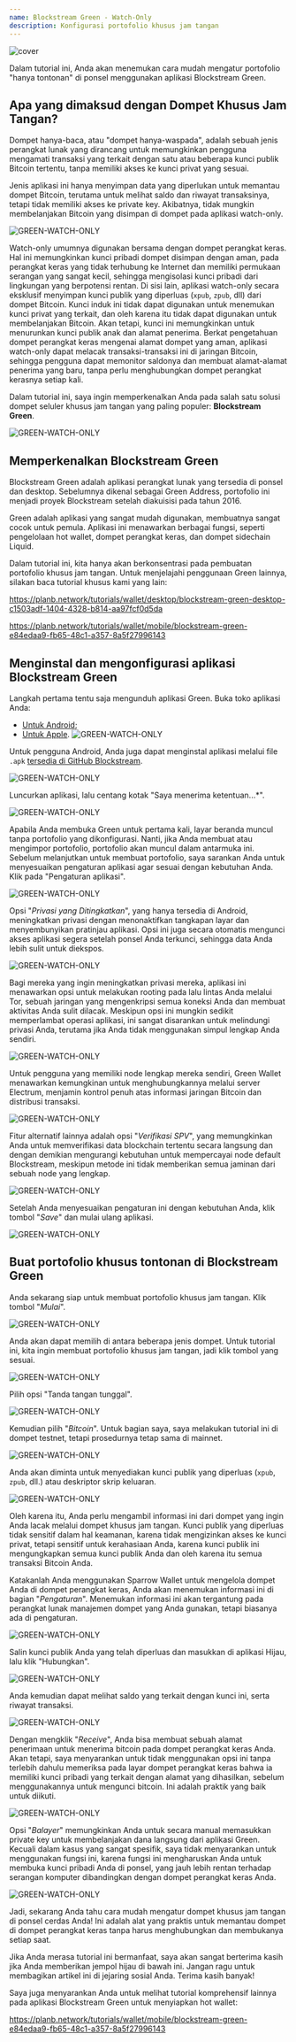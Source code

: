 ```yaml
---
name: Blockstream Green - Watch-Only
description: Konfigurasi portofolio khusus jam tangan
---
```

![cover](assets/cover.webp)

Dalam tutorial ini, Anda akan menemukan cara mudah mengatur portofolio "hanya tontonan" di ponsel menggunakan aplikasi Blockstream Green.

## Apa yang dimaksud dengan Dompet Khusus Jam Tangan?

Dompet hanya-baca, atau "dompet hanya-waspada", adalah sebuah jenis perangkat lunak yang dirancang untuk memungkinkan pengguna mengamati transaksi yang terkait dengan satu atau beberapa kunci publik Bitcoin tertentu, tanpa memiliki akses ke kunci privat yang sesuai.

Jenis aplikasi ini hanya menyimpan data yang diperlukan untuk memantau dompet Bitcoin, terutama untuk melihat saldo dan riwayat transaksinya, tetapi tidak memiliki akses ke private key. Akibatnya, tidak mungkin membelanjakan Bitcoin yang disimpan di dompet pada aplikasi watch-only.

![GREEN-WATCH-ONLY](assets/fr/01.webp)

Watch-only umumnya digunakan bersama dengan dompet perangkat keras. Hal ini memungkinkan kunci pribadi dompet disimpan dengan aman, pada perangkat keras yang tidak terhubung ke Internet dan memiliki permukaan serangan yang sangat kecil, sehingga mengisolasi kunci pribadi dari lingkungan yang berpotensi rentan. Di sisi lain, aplikasi watch-only secara eksklusif menyimpan kunci publik yang diperluas (`xpub`, `zpub`, dll) dari dompet Bitcoin. Kunci induk ini tidak dapat digunakan untuk menemukan kunci privat yang terkait, dan oleh karena itu tidak dapat digunakan untuk membelanjakan Bitcoin. Akan tetapi, kunci ini memungkinkan untuk menurunkan kunci publik anak dan alamat penerima. Berkat pengetahuan dompet perangkat keras mengenai alamat dompet yang aman, aplikasi watch-only dapat melacak transaksi-transaksi ini di jaringan Bitcoin, sehingga pengguna dapat memonitor saldonya dan membuat alamat-alamat penerima yang baru, tanpa perlu menghubungkan dompet perangkat kerasnya setiap kali.

Dalam tutorial ini, saya ingin memperkenalkan Anda pada salah satu solusi dompet seluler khusus jam tangan yang paling populer: **Blockstream Green**.

![GREEN-WATCH-ONLY](assets/fr/02.webp)

## Memperkenalkan Blockstream Green

Blockstream Green adalah aplikasi perangkat lunak yang tersedia di ponsel dan desktop. Sebelumnya dikenal sebagai Green Address, portofolio ini menjadi proyek Blockstream setelah diakuisisi pada tahun 2016.

Green adalah aplikasi yang sangat mudah digunakan, membuatnya sangat cocok untuk pemula. Aplikasi ini menawarkan berbagai fungsi, seperti pengelolaan hot wallet, dompet perangkat keras, dan dompet sidechain Liquid.

Dalam tutorial ini, kita hanya akan berkonsentrasi pada pembuatan portofolio khusus jam tangan. Untuk menjelajahi penggunaan Green lainnya, silakan baca tutorial khusus kami yang lain:

https://planb.network/tutorials/wallet/desktop/blockstream-green-desktop-c1503adf-1404-4328-b814-aa97fcf0d5da

https://planb.network/tutorials/wallet/mobile/blockstream-green-e84edaa9-fb65-48c1-a357-8a5f27996143

## Menginstal dan mengonfigurasi aplikasi Blockstream Green

Langkah pertama tentu saja mengunduh aplikasi Green. Buka toko aplikasi Anda:

- [Untuk Android](https://play.google.com/store/apps/details?id=com.greenaddress.greenbits_android_wallet);
- [Untuk Apple](https://apps.apple.com/us/app/green-bitcoin-wallet/id1402243590).
![GREEN-WATCH-ONLY](assets/fr/03.webp)

Untuk pengguna Android, Anda juga dapat menginstal aplikasi melalui file `.apk` [tersedia di GitHub Blockstream](https://github.com/Blockstream/green_android/releases).

![GREEN-WATCH-ONLY](assets/fr/04.webp)

Luncurkan aplikasi, lalu centang kotak "Saya menerima ketentuan...*".

![GREEN-WATCH-ONLY](assets/fr/05.webp)

Apabila Anda membuka Green untuk pertama kali, layar beranda muncul tanpa portofolio yang dikonfigurasi. Nanti, jika Anda membuat atau mengimpor portofolio, portofolio akan muncul dalam antarmuka ini. Sebelum melanjutkan untuk membuat portofolio, saya sarankan Anda untuk menyesuaikan pengaturan aplikasi agar sesuai dengan kebutuhan Anda. Klik pada "Pengaturan aplikasi".

![GREEN-WATCH-ONLY](assets/fr/06.webp)

Opsi "*Privasi yang Ditingkatkan*", yang hanya tersedia di Android, meningkatkan privasi dengan menonaktifkan tangkapan layar dan menyembunyikan pratinjau aplikasi. Opsi ini juga secara otomatis mengunci akses aplikasi segera setelah ponsel Anda terkunci, sehingga data Anda lebih sulit untuk diekspos.

![GREEN-WATCH-ONLY](assets/fr/07.webp)

Bagi mereka yang ingin meningkatkan privasi mereka, aplikasi ini menawarkan opsi untuk melakukan rooting pada lalu lintas Anda melalui Tor, sebuah jaringan yang mengenkripsi semua koneksi Anda dan membuat aktivitas Anda sulit dilacak. Meskipun opsi ini mungkin sedikit memperlambat operasi aplikasi, ini sangat disarankan untuk melindungi privasi Anda, terutama jika Anda tidak menggunakan simpul lengkap Anda sendiri.

![GREEN-WATCH-ONLY](assets/fr/08.webp)

Untuk pengguna yang memiliki node lengkap mereka sendiri, Green Wallet menawarkan kemungkinan untuk menghubungkannya melalui server Electrum, menjamin kontrol penuh atas informasi jaringan Bitcoin dan distribusi transaksi.

![GREEN-WATCH-ONLY](assets/fr/09.webp)

Fitur alternatif lainnya adalah opsi "*Verifikasi SPV*", yang memungkinkan Anda untuk memverifikasi data blockchain tertentu secara langsung dan dengan demikian mengurangi kebutuhan untuk mempercayai node default Blockstream, meskipun metode ini tidak memberikan semua jaminan dari sebuah node yang lengkap.

![GREEN-WATCH-ONLY](assets/fr/10.webp)

Setelah Anda menyesuaikan pengaturan ini dengan kebutuhan Anda, klik tombol "*Save*" dan mulai ulang aplikasi.

![GREEN-WATCH-ONLY](assets/fr/11.webp)

## Buat portofolio khusus tontonan di Blockstream Green

Anda sekarang siap untuk membuat portofolio khusus jam tangan. Klik tombol "*Mulai*".

![GREEN-WATCH-ONLY](assets/fr/12.webp)

Anda akan dapat memilih di antara beberapa jenis dompet. Untuk tutorial ini, kita ingin membuat portofolio khusus jam tangan, jadi klik tombol yang sesuai.

![GREEN-WATCH-ONLY](assets/fr/13.webp)

Pilih opsi "Tanda tangan tunggal".

![GREEN-WATCH-ONLY](assets/fr/14.webp)

Kemudian pilih "*Bitcoin*". Untuk bagian saya, saya melakukan tutorial ini di dompet testnet, tetapi prosedurnya tetap sama di mainnet.

![GREEN-WATCH-ONLY](assets/fr/15.webp)

Anda akan diminta untuk menyediakan kunci publik yang diperluas (`xpub`, `zpub`, dll.) atau deskriptor skrip keluaran.

![GREEN-WATCH-ONLY](assets/fr/16.webp)

Oleh karena itu, Anda perlu mengambil informasi ini dari dompet yang ingin Anda lacak melalui dompet khusus jam tangan. Kunci publik yang diperluas tidak sensitif dalam hal keamanan, karena tidak mengizinkan akses ke kunci privat, tetapi sensitif untuk kerahasiaan Anda, karena kunci publik ini mengungkapkan semua kunci publik Anda dan oleh karena itu semua transaksi Bitcoin Anda.

Katakanlah Anda menggunakan Sparrow Wallet untuk mengelola dompet Anda di dompet perangkat keras, Anda akan menemukan informasi ini di bagian "*Pengaturan*". Menemukan informasi ini akan tergantung pada perangkat lunak manajemen dompet yang Anda gunakan, tetapi biasanya ada di pengaturan.

![GREEN-WATCH-ONLY](assets/fr/17.webp)

Salin kunci publik Anda yang telah diperluas dan masukkan di aplikasi Hijau, lalu klik "Hubungkan".

![GREEN-WATCH-ONLY](assets/fr/18.webp)

Anda kemudian dapat melihat saldo yang terkait dengan kunci ini, serta riwayat transaksi.

![GREEN-WATCH-ONLY](assets/fr/19.webp)

Dengan mengklik "*Receive*", Anda bisa membuat sebuah alamat penerimaan untuk menerima bitcoin pada dompet perangkat keras Anda. Akan tetapi, saya menyarankan untuk tidak menggunakan opsi ini tanpa terlebih dahulu memeriksa pada layar dompet perangkat keras bahwa ia memiliki kunci pribadi yang terkait dengan alamat yang dihasilkan, sebelum menggunakannya untuk mengunci bitcoin. Ini adalah praktik yang baik untuk diikuti.

![GREEN-WATCH-ONLY](assets/fr/20.webp)

Opsi "*Balayer*" memungkinkan Anda untuk secara manual memasukkan private key untuk membelanjakan dana langsung dari aplikasi Green. Kecuali dalam kasus yang sangat spesifik, saya tidak menyarankan untuk menggunakan fungsi ini, karena fungsi ini mengharuskan Anda untuk membuka kunci pribadi Anda di ponsel, yang jauh lebih rentan terhadap serangan komputer dibandingkan dengan dompet perangkat keras Anda.

![GREEN-WATCH-ONLY](assets/fr/21.webp)

Jadi, sekarang Anda tahu cara mudah mengatur dompet khusus jam tangan di ponsel cerdas Anda! Ini adalah alat yang praktis untuk memantau dompet di dompet perangkat keras tanpa harus menghubungkan dan membukanya setiap saat.

Jika Anda merasa tutorial ini bermanfaat, saya akan sangat berterima kasih jika Anda memberikan jempol hijau di bawah ini. Jangan ragu untuk membagikan artikel ini di jejaring sosial Anda. Terima kasih banyak!

Saya juga menyarankan Anda untuk melihat tutorial komprehensif lainnya pada aplikasi Blockstream Green untuk menyiapkan hot wallet:

https://planb.network/tutorials/wallet/mobile/blockstream-green-e84edaa9-fb65-48c1-a357-8a5f27996143
